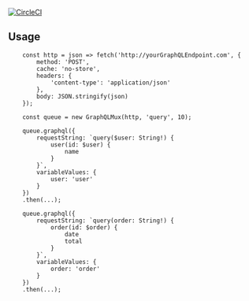 [![CircleCI](https://circleci.com/gh/feliperohdee/smallorange-graphql-mux.svg?style=svg)](https://circleci.com/gh/feliperohdee/smallorange-graphql-mux)

## Usage

		const http = json => fetch('http://yourGraphQLEndpoint.com', {
			method: 'POST',
			cache: 'no-store',
			headers: {
				'content-type': 'application/json'
			},
			body: JSON.stringify(json)
		});
		
		const queue = new GraphQLMux(http, 'query', 10);
		
		queue.graphql({
			requestString: `query($user: String!) {
				user(id: $user) {
					name
				}
			}`,
			variableValues: {
				user: 'user'
			}
		})
		.then(...);
		
		queue.graphql({
			requestString: `query(order: String!) {
				order(id: $order) {
					date
					total
				}
			}`,
			variableValues: {
				order: 'order'
			}
		})
		.then(...);
